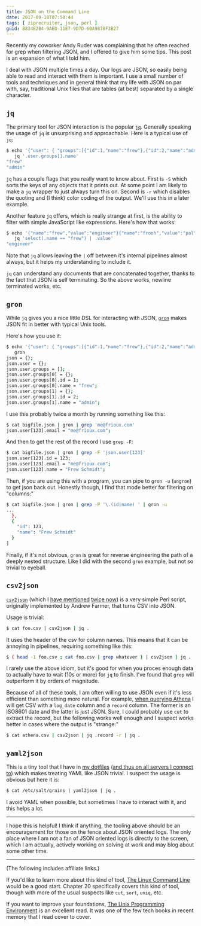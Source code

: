 ```yaml
---
title: JSON on the Command Line
date: 2017-09-18T07:58:44
tags: [ ziprecruiter, json, perl ]
guid: B834E2B4-9AED-11E7-9D7D-60A9878F3B27
---
```

Recently my coworker Andy Ruder was complaining that he often reached for grep
when filtering JSON, and I offered to give him some tips.  This post is an
expansion of what I told him.

<!--more-->

I deal with JSON multiple times a day.  Our logs are JSON, so easily being able
to read and interact with them is important.  I use a small number of tools and
techniques and in general think that my life with JSON on par with, say,
traditional Unix files that are tables (at best) separated by a single
character.

## `jq`

The primary tool for JSON interaction is the popular [`jq`][jq].  Generally
speaking the usage of `jq` is unsurprising and approachable.  Here is a
typical use of `jq`:

``` bash
$ echo '{"user": { "groups":[{"id":1,"name":"frew"},{"id":2,"name":"admin"}]}}' |
   jq '.user.groups[].name'
"frew"
"admin"
```

`jq` has a couple flags that you really want to know about.  First is `-S` which
sorts the keys of any objects that it prints out.  At some point I am likely to
make a `jq` wrapper to just always turn this on.  Second is `-r` which disables
the quoting and (I think) color coding of the output.  We'll use this in a later
example.

Another feature `jq` offers, which is really strange at first, is the ability to
filter with simple JavaScript like expressions.  Here's how that works:

``` bash
$ echo '{"name":"frew","value":"engineer"}{"name":"frooh","value":"pal"}' |
   jq 'select(.name == "frew") | .value'
"engineer"
```

Note that `jq` allows leaving the `|` off between it's internal pipelines almost
always, but it helps my understanding to include it.

`jq` can understand any documents that are concatenated together, thanks to the
fact that JSON is self terminating.  So the above works, newline terminated
works, etc.

## `gron`

While `jq` gives you a nice little DSL for interacting with JSON, [`gron`][gron]
makes JSON fit in better with typical Unix tools.

Here's how you use it:

``` bash
$ echo '{"user": { "groups":[{"id":1,"name":"frew"},{"id":2,"name":"admin"}]}}' |
   gron
json = {};
json.user = {};
json.user.groups = [];
json.user.groups[0] = {};
json.user.groups[0].id = 1;
json.user.groups[0].name = "frew";
json.user.groups[1] = {};
json.user.groups[1].id = 2;
json.user.groups[1].name = "admin";
```

I use this probably twice a month by running something like this:

``` bash
$ cat bigfile.json | gron | grep 'me@frioux.com'
json.user[123].email = "me@frioux.com";
```

And then to get the rest of the record I use `grep -F`:

``` bash
$ cat bigfile.json | gron | grep -F 'json.user[123]'
json.user[123].id = 123;
json.user[123].email = "me@frioux.com";
json.user[123].name = "Frew Schmidt";
```

Then, if you are using this with a program, you can pipe to `gron -u` (`ungron`)
to get json back out.  Honestly though, I find that mode better for filtering on
"columns:"

``` bash
$ cat bigfile.json | gron | grep -P '\.(id|name) ' | gron -u
...
  },
  {
    "id": 123,
    "name": "Frew Schmidt"
  }
]
```

Finally, if it's not obvious, `gron` is great for reverse engineering the path
of a deeply nested structure.  Like I did with the second `gron` example, but
not so trivial to eyeball.

## `csv2json`

[`csv2json`][c2j] (which I [have mentioned][1] [twice now][2]) is a very simple
Perl script, originally implemented by Andrew Farmer, that turns CSV into JSON.

Usage is trivial:

``` bash
$ cat foo.csv | csv2json | jq .
```

It uses the header of the csv for column names.  This means that it can be
annoying in pipelines, requiring something like this:

``` bash
$ ( head -1 foo.csv ; cat foo.csv | grep whatever ) | csv2json | jq .
```

I rarely use the above idiom, but it's good for when you proces enough data to
actually have to wait (10s or more) for `jq` to finish. I've found that `grep`
will outperform it by orders of magnitude.

Because of all of these tools, I am often willing to use JSON even if it's less
efficient than something more natural.  For example, [when querying Athena][athena] I will
get CSV with a `log_date` column and a `record` column.  The former is an
ISO8601 date and the latter is just JSON.  Sure, I could probably use `cut` to
extract the record, but the following works well enough and I suspect works
better in cases where the output is "strange:"

``` bash
$ cat athena.csv | csv2json | jq .record -r | jq .
```

## `yaml2json`

This is a tiny tool that I have in [my dotfiles][dotfiles] ([and thus on all
servers I connect to][fressh]) which makes treating YAML like JSON trivial.  I
suspect the usage is obvious but here it is:

``` bash
$ cat /etc/salt/grains | yaml2json | jq .
```

I avoid YAML when possible, but sometimes I have to interact with it, and this
helps a lot.

---

I hope this is helpful!  I think if anything, the tooling above should be an
encouragement for those on the fence about JSON oriented logs.  The only place
where I am not a fan of JSON oriented logs is directly to the screen, which I am
actually, actively working on solving at work and may blog about some other
time.

---

(The following includes affiliate links.)

If you'd like to learn more about this kind of tool,
<a target="_blank" href="https://www.amazon.com/gp/product/1593273894/ref=as_li_tl?ie=UTF8&camp=1789&creative=9325&creativeASIN=1593273894&linkCode=as2&tag=afoolishmanif-20&linkId=f63ee71fb68dc4e6522523d6fbedb2c9">The Linux Command Line</a><img src="//ir-na.amazon-adsystem.com/e/ir?t=afoolishmanif-20&l=am2&o=1&a=1593273894" width="1" height="1" border="0" alt="" style="border:none !important; margin:0px !important;" />
would be a good start.  Chapter 20 specifically covers this kind of tool, though
with more of the usual suspects like `cut`, `sort`, `uniq`, etc.

If you want to improve your foundations, 
<a target="_blank" href="https://www.amazon.com/gp/product/013937681X/ref=as_li_tl?ie=UTF8&camp=1789&creative=9325&creativeASIN=013937681X&linkCode=as2&tag=afoolishmanif-20&linkId=6279d8d234dff9ee5623e7ad7bed35df">The Unix Programming Environment</a><img src="//ir-na.amazon-adsystem.com/e/ir?t=afoolishmanif-20&l=am2&o=1&a=013937681X" width="1" height="1" border="0" alt="" style="border:none !important; margin:0px !important;" /> 
is an excellent read.  It was one of the few tech books in recent memory that I
read cover to cover.

[jq]: https://stedolan.github.io/jq/
[gron]: https://github.com/tomnomnom/gron
[1]: /posts/day-to-day-tools/#csv2json-https-github-com-frioux-dotfiles-blob-c109ceb28ef9ab34ac35ca07d943049763fdacb5-bin-csv2json
[2]: /posts/csv-databases-in-perl/
[dotfiles]: https://github.com/frioux/dotfiles
[fressh]: /posts/my-mobile-shell-home/
[athena]: /posts/using-amazon-athena-from-perl/
[c2j]: https://github.com/frioux/dotfiles/blob/e28e98ad5066e21eb125bce1db0d180b90906c6a/bin/csv2json
